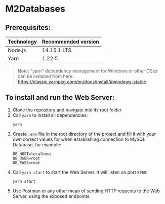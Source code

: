 # M2Databases

## Prerequisites:
| Technology | Recommended version |
| ------ | ------ |
| Node.js | 14.15.1 LTS |
| Yarn | 1.22.5 |

> Note: "yarn" dependency management for Windows or other OSes can be installed from here: https://classic.yarnpkg.com/en/docs/install/#windows-stable


## To install and run the Web Server:
1. Clone the repository and navigate into its root folder
2. Call `yarn` to install all dependencies:
    ```
    yarn
    ```
3. Create `.env` file in the root directory of the project and fill it with your own correct values for when establishing connection to MySQL Database, for example:
    ```
    DB_HOST=localhost
    DB_USER=root
    DB_PASS=root
    ```
4. Call `yarn start` to start the Web Server. It will listen on port `8080`:
    ```
    yarn start
    ```
5. Use Postman or any other mean of sending HTTP requests to the Web Server, using the exposed endpoints.
